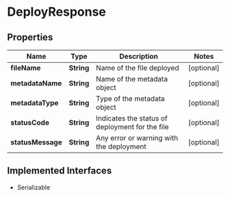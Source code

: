 

# DeployResponse


## Properties

| Name | Type | Description | Notes |
|------------ | ------------- | ------------- | -------------|
|**fileName** | **String** | Name of the file deployed |  [optional] |
|**metadataName** | **String** | Name of the metadata object |  [optional] |
|**metadataType** | **String** | Type of the metadata object |  [optional] |
|**statusCode** | **String** | Indicates the status of deployment for the file |  [optional] |
|**statusMessage** | **String** | Any error or warning with the deployment |  [optional] |


## Implemented Interfaces

* Serializable


